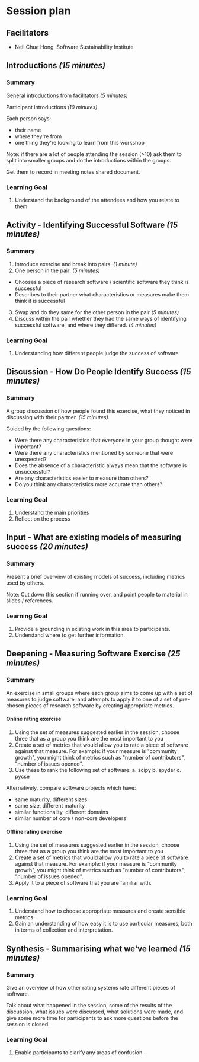 
# Session plan

## Facilitators

* Neil Chue Hong, Software Sustainability Institute

## Introductions *(15 minutes)*

### Summary

General introductions from facilitators *(5 minutes)*

Participant introductions *(10 minutes)*

Each person says:
* their name
* where they're from
* one thing they're looking to learn from this workshop

Note: if there are a lot of people attending the session (>10) ask them to split 
into smaller groups and do the introductions within the groups.

Get them to record in meeting notes shared document.

### Learning Goal

1. Understand the background of the attendees and how you relate to them.


## Activity - Identifying Successful Software *(15 minutes)*

### Summary

1. Introduce exercise and break into pairs. *(1 minute)*
2. One person in the pair: *(5 minutes)*
  * Chooses a piece of research software / scientific software they think is successful
  * Describes to their partner what characteristics or measures make them think it is successful
3. Swap and do they same for the other person in the pair *(5 minutes)*
4. Discuss within the pair whether they had the same ways of identifying successful software, and where they differed. *(4 minutes)*

### Learning Goal

1. Understanding how different people judge the success of software

## Discussion - How Do People Identify Success *(15 minutes)*

### Summary

A group discussion of how people found this exercise, what they noticed in discussing with their partner. *(15 minutes)*

Guided by the following questions:
* Were there any characteristics that everyone in your group thought were important?
* Were there any characteristics mentioned by someone that were unexpected?
* Does the absence of a characteristic always mean that the software is unsuccessful?
* Are any characteristics easier to measure than others?
* Do you think any characteristics more accurate than others?

### Learning Goal

1. Understand the main priorities
2. Reflect on the process 


## Input - What are existing models of measuring success *(20 minutes)*

### Summary

Present a brief overview of existing models of success, including metrics used by others.

Note: Cut down this section if running over, and point people to material in slides / references.

### Learning Goal

1. Provide a grounding in existing work in this area to participants.
2. Understand where to get further information.

## Deepening - Measuring Software Exercise *(25 minutes)*

### Summary

An exercise in small groups where each group aims to come up with a set of measures to judge software, 
and attempts to apply it to one of a set of pre-chosen pieces of research software by creating appropriate metrics.

#### Online rating exercise ####

1. Using the set of measures suggested earlier in the session, choose three that as a group you think are the most important to you
2. Create a set of metrics that would allow you to rate a piece of software against that measure. For example: if your measure is "community growth", you might think of metrics such as "number of contributors", "number of issues opened".
3. Use these to rank the following set of software:
  a. scipy
  b. spyder
  c. pycse

Alternatively, compare software projects which have:
  * same maturity, different sizes
  * same size, different maturity
  * similar functionality, different domains
  * similar number of core / non-core developers
  
#### Offline rating exercise ####

1. Using the set of measures suggested earlier in the session, choose three that as a group you think are the most important to you
2. Create a set of metrics that would allow you to rate a piece of software against that measure. For example: if your measure is "community growth", you might think of metrics such as "number of contributors", "number of issues opened".
3. Apply it to a piece of software that you are familiar with.

### Learning Goal

1. Understand how to choose appropriate measures and create sensible metrics.
2. Gain an understanding of how easy it is to use particular measures, both in terms of collection and interpretation.

## Synthesis - Summarising what we've learned *(15 minutes)*

### Summary

Give an overview of how other rating systems rate different pieces of software.

Talk about what happened in the session, some of the results of the discussion, what issues were discussed, 
what solutions were made, and give some more time for participants to ask more questions before the session is closed.

### Learning Goal

1. Enable participants to clarify any areas of confusion.

